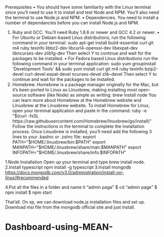 Prerequisites
•	You should have some familiarity with the Linux terminal since you’ll need to use it to install and test Node and NPM. You’ll also need the terminal to use Node.js and NPM.
•	Dependencies. You need to install a number of dependancies before you can install Node.js and NPM. 
1.	Ruby and GCC. You’ll need Ruby 1.8.6 or newer and GCC 4.2 or newer. 
•	For Ubuntu or Debian-based Linux distributions, run the following command in your terminal: sudo apt-get install build-essential curl git m4 ruby texinfo libbz2-dev libcurl4-openssl-dev libexpat-dev libncurses-dev zlib1g-dev Then select Y to continue and wait for the packages to be installed.
•	For Fedora based Linux distributions run the following command in your terminal application: sudo yum groupinstall 'Development Tools' && sudo yum install curl git m4 ruby texinfo bzip2-devel curl-devel expat-devel ncurses-devel zlib-devel Then select Y to continue and wait for the packages to be installed.
2.	Homebrew. Homebrew is a package manager originally for the Mac, but it’s been ported to Linux as Linuxbrew, making installing most open-source software (like Node) as simple as writing: brew install node You can learn more about Homebrew at the Homebrew website and Linuxbrew at the Linuxbrew website. To install Homebrew for Linux, open your terminal application and paste in the command: ruby -e "$(curl -fsSL https://raw.githubusercontent.com/Homebrew/linuxbrew/go/install)" Follow the instructions in the terminal to complete the installation process.
Once Linuxbrew is installed, you’ll need add the following 3 lines to your .bashrc or .zshrc file:
  export PATH="$HOME/.linuxbrew/bin:$PATH"   export MANPATH="$HOME/.linuxbrew/share/man:$MANPATH"   export INFOPATH="$HOME/.linuxbrew/share/info:$INFOPATH" 


1.Node Installation
Open up your terminal and type brew install node.
2.Install typescript
npm install -g typescript
3.Install mongodb
https://docs.mongodb.com/v3.0/administration/install-on-linux/#recommended

4.Put all the files in a folder and name it “admin page”
$ cd “admin page”
$ npm install
$ npm start



That’all.
On xp, we can download node.js installation files and set up.
Download msi file from the mongodb official site and just install.
# Dashboard-using-MEAN-

